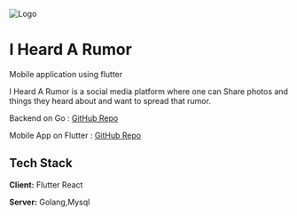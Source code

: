 
![Logo](https://i.ibb.co/X5NknDV/Plugin-icon-2.png)


# I Heard A Rumor 
Mobile application using flutter 

I Heard A Rumor is a social media platform where one can Share
photos and things they heard about and want to spread that rumor.



Backend on Go : [GitHub Repo](https://github.com/J-Nokwal/ihar_backend)

Mobile App on Flutter : [GitHub Repo](https://github.com/J-Nokwal/ihar_flutter)


## Tech Stack

**Client:** Flutter React

**Server:** Golang,Mysql

